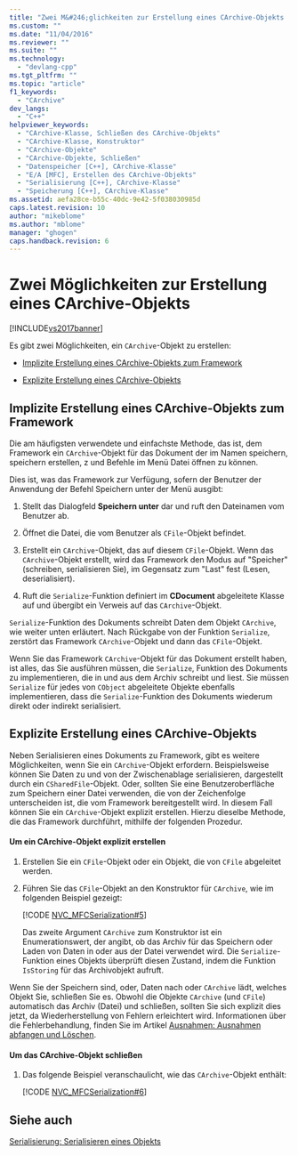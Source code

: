 ```yaml
---
title: "Zwei M&#246;glichkeiten zur Erstellung eines CArchive-Objekts | Microsoft Docs"
ms.custom: ""
ms.date: "11/04/2016"
ms.reviewer: ""
ms.suite: ""
ms.technology: 
  - "devlang-cpp"
ms.tgt_pltfrm: ""
ms.topic: "article"
f1_keywords: 
  - "CArchive"
dev_langs: 
  - "C++"
helpviewer_keywords: 
  - "CArchive-Klasse, Schließen des CArchive-Objekts"
  - "CArchive-Klasse, Konstruktor"
  - "CArchive-Objekte"
  - "CArchive-Objekte, Schließen"
  - "Datenspeicher [C++], CArchive-Klasse"
  - "E/A [MFC], Erstellen des CArchive-Objekts"
  - "Serialisierung [C++], CArchive-Klasse"
  - "Speicherung [C++], CArchive-Klasse"
ms.assetid: aefa28ce-b55c-40dc-9e42-5f038030985d
caps.latest.revision: 10
author: "mikeblome"
ms.author: "mblome"
manager: "ghogen"
caps.handback.revision: 6
---
```

# Zwei M&#246;glichkeiten zur Erstellung eines CArchive-Objekts
[!INCLUDE[vs2017banner](../assembler/inline/includes/vs2017banner.md)]

Es gibt zwei Möglichkeiten, ein `CArchive`\-Objekt zu erstellen:  
  
-   [Implizite Erstellung eines CArchive\-Objekts zum Framework](#_core_implicit_creation_of_a_carchive_object_via_the_framework)  
  
-   [Explizite Erstellung eines CArchive\-Objekts](#_core_explicit_creation_of_a_carchive_object)  
  
##  <a name="_core_implicit_creation_of_a_carchive_object_via_the_framework"></a> Implizite Erstellung eines CArchive\-Objekts zum Framework  
 Die am häufigsten verwendete und einfachste Methode, das ist, dem Framework ein `CArchive`\-Objekt für das Dokument der im Namen speichern, speichern erstellen, z und Befehle im Menü Datei öffnen zu können.  
  
 Dies ist, was das Framework zur Verfügung, sofern der Benutzer der Anwendung der Befehl Speichern unter der Menü ausgibt:  
  
1.  Stellt das Dialogfeld **Speichern unter** dar und ruft den Dateinamen vom Benutzer ab.  
  
2.  Öffnet die Datei, die vom Benutzer als `CFile`\-Objekt befindet.  
  
3.  Erstellt ein `CArchive`\-Objekt, das auf diesem `CFile`\-Objekt.  Wenn das `CArchive`\-Objekt erstellt, wird das Framework den Modus auf "Speicher" \(schreiben, serialisieren Sie\), im Gegensatz zum "Last" fest \(Lesen, deserialisiert\).  
  
4.  Ruft die `Serialize`\-Funktion definiert im **CDocument** abgeleitete Klasse auf und übergibt ein Verweis auf das `CArchive`\-Objekt.  
  
 `Serialize`\-Funktion des Dokuments schreibt Daten dem Objekt `CArchive`, wie weiter unten erläutert.  Nach Rückgabe von der Funktion `Serialize`, zerstört das Framework `CArchive`\-Objekt und dann das `CFile`\-Objekt.  
  
 Wenn Sie das Framework `CArchive`\-Objekt für das Dokument erstellt haben, ist alles, das Sie ausführen müssen, die `Serialize`, Funktion des Dokuments zu implementieren, die in und aus dem Archiv schreibt und liest.  Sie müssen `Serialize` für jedes von `CObject` abgeleitete Objekte ebenfalls implementieren, dass die `Serialize`\-Funktion des Dokuments wiederum direkt oder indirekt serialisiert.  
  
##  <a name="_core_explicit_creation_of_a_carchive_object"></a> Explizite Erstellung eines CArchive\-Objekts  
 Neben Serialisieren eines Dokuments zu Framework, gibt es weitere Möglichkeiten, wenn Sie ein `CArchive`\-Objekt erfordern.  Beispielsweise können Sie Daten zu und von der Zwischenablage serialisieren, dargestellt durch ein `CSharedFile`\-Objekt.  Oder, sollten Sie eine Benutzeroberfläche zum Speichern einer Datei verwenden, die von der Zeichenfolge unterscheiden ist, die vom Framework bereitgestellt wird.  In diesem Fall können Sie ein `CArchive`\-Objekt explizit erstellen.  Hierzu dieselbe Methode, die das Framework durchführt, mithilfe der folgenden Prozedur.  
  
#### Um ein CArchive\-Objekt explizit erstellen  
  
1.  Erstellen Sie ein `CFile`\-Objekt oder ein Objekt, die von `CFile` abgeleitet werden.  
  
2.  Führen Sie das `CFile`\-Objekt an den Konstruktor für `CArchive`, wie im folgenden Beispiel gezeigt:  
  
     [!CODE [NVC_MFCSerialization#5](../CodeSnippet/VS_Snippets_Cpp/NVC_MFCSerialization#5)]  
  
     Das zweite Argument `CArchive` zum Konstruktor ist ein Enumerationswert, der angibt, ob das Archiv für das Speichern oder Laden von Daten in oder aus der Datei verwendet wird.  Die `Serialize`\-Funktion eines Objekts überprüft diesen Zustand, indem die Funktion `IsStoring` für das Archivobjekt aufruft.  
  
 Wenn Sie der Speichern sind, oder, Daten nach oder `CArchive` lädt, welches Objekt Sie, schließen Sie es.  Obwohl die Objekte `CArchive` \(und `CFile`\) automatisch das Archiv \(Datei\) und schließen, sollten Sie sich explizit dies jetzt, da Wiederherstellung von Fehlern erleichtert wird.  Informationen über die Fehlerbehandlung, finden Sie im Artikel [Ausnahmen: Ausnahmen abfangen und Löschen](../mfc/exceptions-catching-and-deleting-exceptions.md).  
  
#### Um das CArchive\-Objekt schließen  
  
1.  Das folgende Beispiel veranschaulicht, wie das `CArchive`\-Objekt enthält:  
  
     [!CODE [NVC_MFCSerialization#6](../CodeSnippet/VS_Snippets_Cpp/NVC_MFCSerialization#6)]  
  
## Siehe auch  
 [Serialisierung: Serialisieren eines Objekts](../mfc/serialization-serializing-an-object.md)